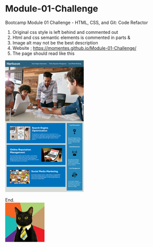 # Module-01-Challenge
Bootcamp Module 01 Challenge - HTML, CSS, and Git: Code Refactor

1. Original css style is left behind and commented out
2. Html and css semantic elements is commented in parts <Start> & <End>
3. Image alt may not be the best description
4. Website ; https://momentes.github.io/Module-01-Challenge/
5. The page should read like this
<img src="Images/01-html-css-git-homework-demo.png" width=50%>

        
End.        
<img src="Images/business-cat.jpg" width=25%>


